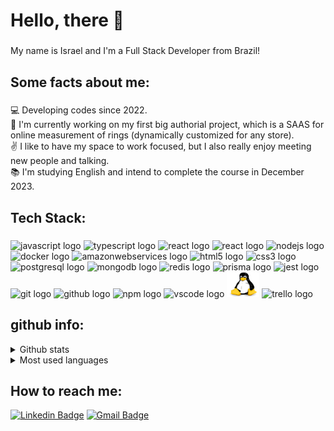 <h1 align="left">Hello, there 👋</h1>

###

<p align="left">My name is Israel and I'm a Full Stack Developer from Brazil!</p>

###

<h2 align="left">Some facts about me:</h2>

###

<p align="left">💻 Developing codes since 2022.<br>💍 I'm currently working on my first big authorial project, which is a SAAS for online measurement of rings (dynamically customized for any store).<br>✌ I like to have my space to work focused, but I also really enjoy meeting new people and talking.<br>📚 I'm studying English and intend to complete the course in December 2023.</p>

###

<h2 align="left">Tech Stack: </h2>

###

<div align="left">
  <img src="https://cdn.jsdelivr.net/gh/devicons/devicon/icons/javascript/javascript-original.svg" height="40" width="52" alt="javascript logo"  />
  <img src="https://cdn.jsdelivr.net/gh/devicons/devicon/icons/typescript/typescript-original.svg" height="40" width="52" alt="typescript logo"  />
  <img src="https://cdn.jsdelivr.net/gh/devicons/devicon/icons/react/react-original.svg" height="40" width="52" alt="react logo"  />
  <img src="https://cdn.jsdelivr.net/gh/devicons/devicon/icons/express/express-original.svg" height="40" width="52" alt="react logo"  />
  <img src="https://cdn.jsdelivr.net/gh/devicons/devicon/icons/nodejs/nodejs-original.svg" height="40" width="52" alt="nodejs logo"  />
  <img src="https://cdn.jsdelivr.net/gh/devicons/devicon/icons/docker/docker-original.svg" height="40" width="52" alt="docker logo"  />
  <img src="https://cdn.jsdelivr.net/gh/devicons/devicon/icons/amazonwebservices/amazonwebservices-original.svg" height="40" width="52" alt="amazonwebservices logo"  />
  <img src="https://cdn.jsdelivr.net/gh/devicons/devicon/icons/html5/html5-original.svg" height="40" width="52" alt="html5 logo"  />
  <img src="https://cdn.jsdelivr.net/gh/devicons/devicon/icons/css3/css3-original.svg" height="40" width="52" alt="css3 logo"  />
  <img src="https://cdn.jsdelivr.net/gh/devicons/devicon/icons/postgresql/postgresql-original.svg" height="40" width="52" alt="postgresql logo"  />
  <img src="https://cdn.jsdelivr.net/gh/devicons/devicon/icons/mongodb/mongodb-original.svg" height="40" width="52" alt="mongodb logo"  />
  <img src="https://cdn.jsdelivr.net/gh/devicons/devicon/icons/redis/redis-original.svg" height="40" width="52" alt="redis logo"  />
  <img src="https://user-images.githubusercontent.com/86934923/213812370-302a9834-635f-4a61-856b-327c14650376.svg" height="40" width="52" alt="prisma logo"/> 
  <img src="https://cdn.jsdelivr.net/gh/devicons/devicon/icons/jest/jest-plain.svg" height="40" width="52" alt="jest logo"  />
  <img src="https://cdn.jsdelivr.net/gh/devicons/devicon/icons/git/git-original.svg" height="40" width="52" alt="git logo"  />
  <img src="https://cdn.jsdelivr.net/gh/devicons/devicon/icons/github/github-original.svg" height="40" width="52" alt="github logo"  />
  <img src="https://cdn.jsdelivr.net/gh/devicons/devicon/icons/npm/npm-original-wordmark.svg" height="40" width="52" alt="npm logo"  />
  <img src="https://cdn.jsdelivr.net/gh/devicons/devicon/icons/vscode/vscode-original.svg" height="40" width="52" alt="vscode logo"  />  
  <img src="https://raw.githubusercontent.com/devicons/devicon/master/icons/linux/linux-original.svg" height="40" width="52" alt="linux logo"/>
    <img src="https://cdn.jsdelivr.net/gh/devicons/devicon/icons/trello/trello-plain.svg" height="40" width="52" alt="trello logo"/>
</div>

###


## github info: 

<details>
  <summary>Github stats</summary>
  <img align="left" alt="Israel's GitHub Stats" src="https://github-readme-stats.vercel.app/api?username=israel-felipe&theme=radical&show_icons=true" />
</details>

<details>
  <summary>Most used languages</summary>
  <img align="left" alt="Israel's GitHub Top Languages" src="https://github-readme-stats.vercel.app/api/top-langs/?username=israel-felipe&theme=radical" />
</details>

###


## How to reach me: 

[![Linkedin Badge](https://img.shields.io/badge/-LinkedIn-blue?style=flat&logo=Linkedin&logoColor=white&link=https://www.linkedin.com/in/israelfteixeira/)](https://www.linkedin.com/in/israelfteixeira/)
[![Gmail Badge](https://img.shields.io/badge/-Gmail-c14438?style=flat&logo=Gmail&logoColor=white&link=mailto:israelfelipet@gmail.com)](mailto:israelfelipet@gmail.com)
